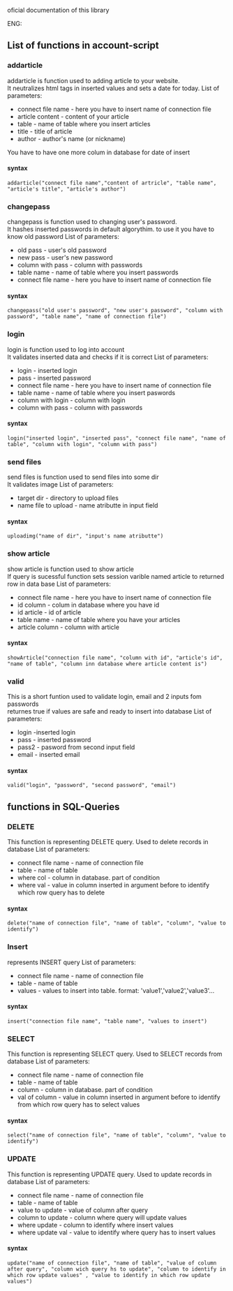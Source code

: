 oficial documentation of this library 


ENG:

## List of functions in account-script

### addarticle

addarticle is function used to adding article to your website.  
It neutralizes html tags in inserted values and sets a date for today. List of parameters:  

*   connect file name - here you have to insert name of connection file
*   article content - content of your article
*   table - name of table where you insert articles
*   title - title of article
*   author - author's name (or nickname)

You have to have one more colum in database for date of insert

#### syntax

`addarticle("connect file name","content of artricle", "table name", "article's title", "article's author")`

### changepass

changepass is function used to changing user's password.  
It hashes inserted passwords in default algorythim. to use it you have to know old password List of parameters:  

*   old pass - user's old password
*   new pass - user's new password
*   column with pass - column with passwords
*   table name - name of table where you insert passwords
*   connect file name - here you have to insert name of connection file

#### syntax

`changepass("old user's password", "new user's password", "column with password", "table name", "name of connection file")`

### login

login is function used to log into account  
It validates inserted data and checks if it is correct List of parameters:  

*   login - inserted login
*   pass - inserted password
*   connect file name - here you have to insert name of connection file
*   table name - name of table where you insert paswords
*   column with login - column with login
*   column with pass - column with passwords

#### syntax

`login("inserted login", "inserted pass", "connect file name", "name of table", "column with login", "column with pass")`

### send files

send files is function used to send files into some dir  
It validates image List of parameters:  

*   target dir - directory to upload files
*   name file to upload - name atributte in input field

#### syntax

`uploadimg("name of dir", "input's name atributte")`

### show article

show article is function used to show article  
If query is sucessful function sets session varible named article to returned row in data base List of parameters:  

*   connect file name - here you have to insert name of connection file
*   id column - colum in database where you have id
*   id article - id of article
*   table name - name of table where you have your articles
*   article column - column with article

#### syntax

`showArticle("connection file name", "column with id", "article's id", "name of table", "column inn database where article content is")`

### valid

This is a short funtion used to validate login, email and 2 inputs fom passwords  
returnes true if values are safe and ready to insert into database List of parameters:  

*   login -inserted login
*   pass - inserted password
*   pass2 - pasword from second input field
*   email - inserted email

#### syntax

`valid("login", "password", "second password", "email")`

## functions in SQL-Queries

### DELETE

This function is representing DELETE query. Used to delete records in database List of parameters:  

*   connect file name - name of connection file
*   table - name of table
*   where col - column in database. part of condition
*   where val - value in column inserted in argument before to identify which row query has to delete

#### syntax

`delete("name of connection file", "name of table", "column", "value to identify")`

### Insert

represents INSERT query List of parameters:  

*   connect file name - name of connection file
*   table - name of table
*   values - values to insert into table. format: 'value1','value2','value3'...

#### syntax

`insert("connection file name", "table name", "values to insert")`

### SELECT

This function is representing SELECT query. Used to SELECT records from database List of parameters:  

*   connect file name - name of connection file
*   table - name of table
*   column - column in database. part of condition
*   val of column - value in column inserted in argument before to identify from which row query has to select values

#### syntax

`select("name of connection file", "name of table", "column", "value to identify")`

### UPDATE

This function is representing UPDATE query. Used to update records in database List of parameters:  

*   connect file name - name of connection file
*   table - name of table
*   value to update - value of column after query
*   column to update - column where query will update values
*   where update - column to identify where insert values
*   where update val - value to identify where query has to insert values

#### syntax

`update("name of connection file", "name of table", "value of column after query", "column wich query hs to update", "column to identify in which row update values" , "value to identify in which row update values")`
